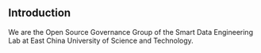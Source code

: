 ## Introduction

We are the Open Source Governance Group of the Smart Data Engineering Lab at East China University of Science and Technology.
